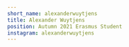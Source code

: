 ```yaml
---
short_name: alexanderwuytjens
title: Alexander Wuytjens
position: Autumn 2021 Erasmus Student
instagram: alexanderwuytjens
---
```


